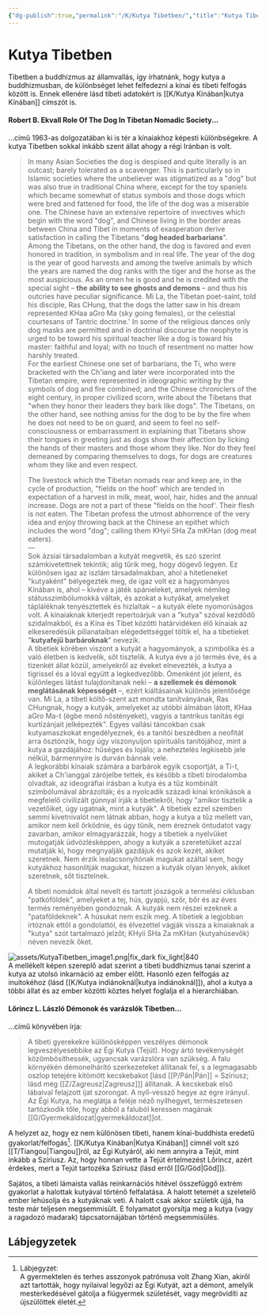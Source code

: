 ```yaml
---
{"dg-publish":true,"permalink":"/K/Kutya Tibetben/","title":"Kutya Tibetben","tags":["Englishtexttranslated"],"created":"2025-09-28T20:30","updated":"2025-09-28T20:31"}
---
```



# Kutya Tibetben

Tibetben a buddhizmus az államvallás, így írhatnánk, hogy kutya a buddhizmusban, de különbséget lehet felfedezni a kínai és tibeti felfogás között is. Ennek ellenére lásd tibeti adatokért is [[K/Kutya Kínában\|kutya Kínában]] címszót is.  

#### Robert B. Ekvall Role Of The Dog In Tibetan Nomadic Society...  

...című 1963-as dolgozatában ki is tér a kínaiakhoz képesti különbségekre. A kutya Tibetben sokkal inkább szent állat ahogy a régi Iránban is volt.  
> In many Asian Societies the dog is despised and quite literally is an outcast; barely tolerated as a scavenger. This is particularly so in Islamic societies where the unbeliever was stigmatized as a "dog" but was also true in traditional China where, except for the toy spaniels which became somewhat of status symbols and those dogs which were bred and fattened for food, the life of the dog was a miserable one. The Chinese have an extensive repertoire of invectives which begin with the word "dog", and Chinese living in the border areas between China and Tibet in moments of exasperation derive satisfaction in calling the Tibetans "**dog headed barbarians**".  
> Among the Tibetans, on the other hand, the dog is favored and even honored in tradition, in symbolism and in real life. The year of the dog is the year of good harvests and among the twelve animals by which the years are named the dog ranks with the tiger and the horse as the most auspicious. As an omen he is good and he is credited with the special sight – **the ability to see ghosts and demons** – and thus his outcries have peculiar significance. Mi La, the Tibetan poet-saint, told his disciple, Ras CHung, that the dogs the latter saw in his dream represented KHaa aGro Ma (sky going females), or the celestial courtesans of Tantric doctrine.' In some of the religious dances only dog masks are permitted and in doctrinal discourse the neophyte is urged to be toward his spiritual teacher like a dog is toward his master: faithful and loyal; with no touch of resentment no matter how harshly treated.  
> For the earliest Chinese one set of barbarians, the Ti, who were bracketed with the Ch'iang and later were incorporated into the Tibetan empire, were represented in ideographic writing by the symbols of dog and fire combined; and the Chinese chroniclers of the eight century, in proper civilized scorn, write about the Tibetans that "when they honor their leaders they bark like dogs". The Tibetans, on the other hand, see nothing amiss for the dog to be by the fire when he does not need to be on guard, and seem to feel no self-consciousness or embarrassment in explaining that Tibetans show their tongues in greeting just as dogs show their affection by licking the hands of their masters and those whom they like. Nor do they feel demeaned by comparing themselves to dogs, for dogs are creatures whom they like and even respect.  
>
> The livestock which the Tibetan nomads rear and keep are, in the cycle of production, "fields on the hoof' which are tended in expectation of a harvest in milk, meat, wool, hair, hides and the annual increase. Dogs are not a part of these "fields on the hoof'. Their flesh is not eaten. The Tibetan profess the utmost abhorrence of the very idea and enjoy throwing back at the Chinese an epithet which includes the word "dog"; calling them KHyii SHa Za mKHan (dog meat eaters).  
> —  
> Sok ázsiai társadalomban a kutyát megvetik, és szó szerint számkivetettnek tekintik; alig tűrik meg, hogy dögevő legyen. Ez különösen igaz az iszlám társadalmakban, ahol a hitetleneket "kutyaként" bélyegezték meg, de igaz volt ez a hagyományos Kínában is, ahol – kivéve a játék spánieleket, amelyek némileg státusszimbólumokká váltak, és azokat a kutyákat, amelyeket tápláléknak tenyésztettek és hizlaltak – a kutyák élete nyomorúságos volt. A kínaiaknak kiterjedt repertoárjuk van a "kutya" szóval kezdődő szidalmakból, és a Kína és Tibet közötti határvidéken élő kínaiak az elkeseredésük pillanataiban elégedettséggel töltik el, ha a tibetieket "**kutyafejű barbároknak**" nevezik.  
> A tibetiek körében viszont a kutyát a hagyományok, a szimbolika és a való életben is kedvelik, sőt tisztelik. A kutya éve a jó termés éve, és a tizenkét állat közül, amelyekről az éveket elnevezték, a kutya a tigrissel és a lóval együtt a legkedvezőbb. Ómenként jót jelent, és különleges látást tulajdonítanak neki – **a szellemek és démonok meglátásának képességét** –, ezért kiáltásainak különös jelentősége van. Mi La, a tibeti költő-szent azt mondta tanítványának, Ras CHungnak, hogy a kutyák, amelyeket az utóbbi álmában látott, KHaa aGro Ma-t (égbe menő nőstényeket), vagyis a tantrikus tanítás égi kurtizánjait jelképezték". Egyes vallási táncokban csak kutyamaszkokat engedélyeznek, és a tanítói beszédben a neofitát arra ösztönzik, hogy úgy viszonyuljon spirituális tanítójához, mint a kutya a gazdájához: hűséges és lojális; a neheztelés legkisebb jele nélkül, bármennyire is durván bánnak vele.  
> A legkorábbi kínaiak számára a barbárok egyik csoportját, a Ti-t, akiket a Ch'ianggal zárójelbe tettek, és később a tibeti birodalomba olvadtak, az ideográfiai írásban a kutya és a tűz kombinált szimbólumával ábrázolták; és a nyolcadik századi kínai krónikások a megfelelő civilizált gúnnyal írják a tibetiekről, hogy "amikor tisztelik a vezetőiket, úgy ugatnak, mint a kutyák". A tibetiek ezzel szemben semmi kivetnivalót nem látnak abban, hogy a kutya a tűz mellett van, amikor nem kell őrködnie, és úgy tűnik, nem éreznek öntudatot vagy zavarban, amikor elmagyarázzák, hogy a tibetiek a nyelvüket mutogatják üdvözlésképpen, ahogy a kutyák a szeretetüket azzal mutatják ki, hogy megnyalják gazdájuk és azok kezét, akiket szeretnek. Nem érzik lealacsonyítónak magukat azáltal sem, hogy kutyákhoz hasonlítják magukat, hiszen a kutyák olyan lények, akiket szeretnek, sőt tisztelnek.  
>
> A tibeti nomádok által nevelt és tartott jószágok a termelési ciklusban "patkóföldek", amelyeket a tej, hús, gyapjú, szőr, bőr és az éves termés reményében gondoznak. A kutyák nem részei ezeknek a "pataföldeknek". A húsukat nem eszik meg. A tibetiek a legjobban irtóznak ettől a gondolattól, és élvezettel vágják vissza a kínaiaknak a "kutya" szót tartalmazó jelzőt; KHyii SHa Za mKHan (kutyahúsevők) néven nevezik őket.  

![assets/KutyaTibetben_image1.png|fix_dark fix_light|840](/img/user/K/assets/KutyaTibetben_image1.png)  
A mellékelt képen szereplő adat szerint a tibeti buddhizmus tanai szerint a kutya az utolsó inkarnáció az ember előtt. Hasonló ezen felfogás az inuitokéhoz (lásd [[K/Kutya indiánoknál\|kutya indiánoknál]]), ahol a kutya a többi állat és az ember közötti köztes helyet foglalja el a hierarchiában.  

#### Lőrincz L. László Démonok és varázslók Tibetben...  

...című könyvében írja:  
> A tibeti gyerekekre különösképpen veszélyes démonok legveszélyesebbike az Égi Kutya (Tejút). Hogy ártó tevékenységét közömbösíthessék, ugyancsak varázslóra van szükség. A falu környékén démonelhárító szerkezeteket állítanak fel, s a legmagasabb oszlop tetejére kitömött kecskebakot \[lásd [[P/Pán\|Pán]] = Szíriusz; lásd még [[Z/Zagreusz\|Zagreusz]]\] állítanak. A kecskebak első lábaival felajzott íjat szorongat. A nyíl-vessző hegye az égre irányul. Az Égi Kutya, ha meglátja a feléje néző nyílhegyet, természetesen tartózkodik tőle, hogy abból a faluból keressen magának [[G/Gyermekáldozat\|gyermekáldozat]]ot.  

A helyzet az, hogy ez nem különösen tibeti, hanem kínai-buddhista eredetű gyakorlat/felfogás[^1]. [[K/Kutya Kínában\|Kutya Kínában]] címnél volt szó [[T/Tiangou\|Tiangou]]ról, az Égi Kutyáról, aki nem annyira a Tejút, mint inkább a Szíriusz. Az, hogy honnan vette a Tejút értelmezést Lőrincz, azért érdekes, mert a Tejút tartozéka Szíriusz (lásd erről [[G/Göd\|Göd]]).  

Sajátos, a tibeti lámaista vallás reinkarnációs hitével összefüggő extrém gyakorlat a halottak kutyával történő felfalatása. A halott tetemét a szeletelő ember lehúsolja és a kutyáknak veti. A halott csak akkor születik újjá, ha teste már teljesen megsemmisült. E folyamatot gyorsítja meg a kutya (vagy a ragadozó madarak) tápcsatornájában történő megsemmisülés.   

## Lábjegyzetek

[^1]: Lábjegyzet:  
A gyermektelen és terhes asszonyok patrónusa volt Zhang Xian, akiről azt tartották, hogy nyilaival legyőzi az Égi Kutyát, azt a démont, amelyik mesterkedésével gátolja a fiúgyermek születését, vagy megrövidíti az újszülöttek életét.  